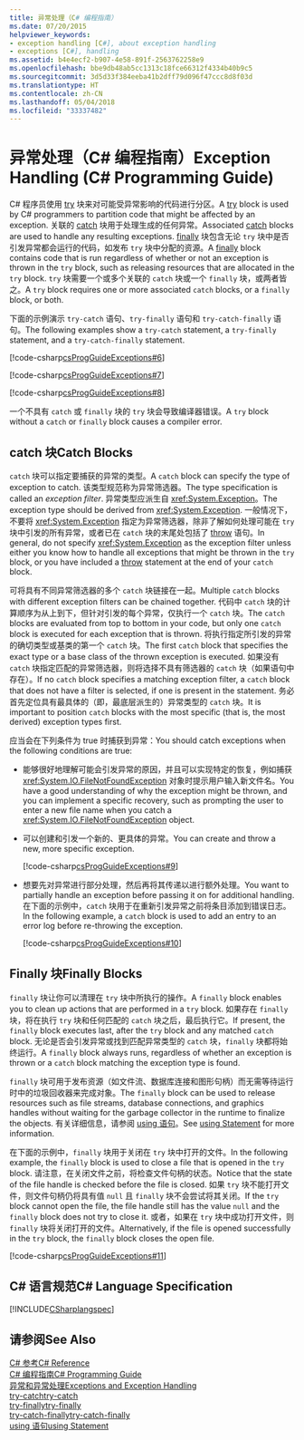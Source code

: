 ```yaml
---
title: 异常处理（C# 编程指南）
ms.date: 07/20/2015
helpviewer_keywords:
- exception handling [C#], about exception handling
- exceptions [C#], handling
ms.assetid: b4e4ecf2-b907-4e58-891f-2563762258e9
ms.openlocfilehash: bbe9db48ab5cc1313c18fce66312f4334b40b9c5
ms.sourcegitcommit: 3d5d33f384eeba41b2dff79d096f47ccc8d8f03d
ms.translationtype: HT
ms.contentlocale: zh-CN
ms.lasthandoff: 05/04/2018
ms.locfileid: "33337482"
---
```

# <a name="exception-handling-c-programming-guide"></a><span data-ttu-id="fe2af-102">异常处理（C# 编程指南）</span><span class="sxs-lookup"><span data-stu-id="fe2af-102">Exception Handling (C# Programming Guide)</span></span>
<span data-ttu-id="fe2af-103">C# 程序员使用 [try](../../../csharp/language-reference/keywords/try-catch.md) 块来对可能受异常影响的代码进行分区。</span><span class="sxs-lookup"><span data-stu-id="fe2af-103">A [try](../../../csharp/language-reference/keywords/try-catch.md) block is used by C# programmers to partition code that might be affected by an exception.</span></span> <span data-ttu-id="fe2af-104">关联的 [catch](../../../csharp/language-reference/keywords/try-catch.md) 块用于处理生成的任何异常。</span><span class="sxs-lookup"><span data-stu-id="fe2af-104">Associated [catch](../../../csharp/language-reference/keywords/try-catch.md) blocks are used to handle any resulting exceptions.</span></span> <span data-ttu-id="fe2af-105">[finally](../../../csharp/language-reference/keywords/try-finally.md) 块包含无论 `try` 块中是否引发异常都会运行的代码，如发布 `try` 块中分配的资源。</span><span class="sxs-lookup"><span data-stu-id="fe2af-105">A [finally](../../../csharp/language-reference/keywords/try-finally.md) block contains code that is run regardless of whether or not an exception is thrown in the `try` block, such as releasing resources that are allocated in the `try` block.</span></span> <span data-ttu-id="fe2af-106">`try` 块需要一个或多个关联的 `catch` 块或一个 `finally` 块，或两者皆之。</span><span class="sxs-lookup"><span data-stu-id="fe2af-106">A `try` block requires one or more associated `catch` blocks, or a `finally` block, or both.</span></span>  
  
 <span data-ttu-id="fe2af-107">下面的示例演示 `try-catch` 语句、`try-finally` 语句和 `try-catch-finally` 语句。</span><span class="sxs-lookup"><span data-stu-id="fe2af-107">The following examples show a `try-catch` statement, a `try-finally` statement, and a `try-catch-finally` statement.</span></span>  
  
 [!code-csharp[csProgGuideExceptions#6](../../../csharp/programming-guide/exceptions/codesnippet/CSharp/exception-handling_1.cs)]  
  
 [!code-csharp[csProgGuideExceptions#7](../../../csharp/programming-guide/exceptions/codesnippet/CSharp/exception-handling_2.cs)]  
  
 [!code-csharp[csProgGuideExceptions#8](../../../csharp/programming-guide/exceptions/codesnippet/CSharp/exception-handling_3.cs)]  
  
 <span data-ttu-id="fe2af-108">一个不具有 `catch` 或 `finally` 块的 `try` 块会导致编译器错误。</span><span class="sxs-lookup"><span data-stu-id="fe2af-108">A `try` block without a `catch` or `finally` block causes a compiler error.</span></span>  
  
## <a name="catch-blocks"></a><span data-ttu-id="fe2af-109">catch 块</span><span class="sxs-lookup"><span data-stu-id="fe2af-109">Catch Blocks</span></span>  
 <span data-ttu-id="fe2af-110">`catch` 块可以指定要捕获的异常的类型。</span><span class="sxs-lookup"><span data-stu-id="fe2af-110">A `catch` block can specify the type of exception to catch.</span></span> <span data-ttu-id="fe2af-111">该类型规范称为异常筛选器。</span><span class="sxs-lookup"><span data-stu-id="fe2af-111">The type specification is called an *exception filter*.</span></span> <span data-ttu-id="fe2af-112">异常类型应派生自 <xref:System.Exception>。</span><span class="sxs-lookup"><span data-stu-id="fe2af-112">The exception type should be derived from <xref:System.Exception>.</span></span> <span data-ttu-id="fe2af-113">一般情况下，不要将 <xref:System.Exception> 指定为异常筛选器，除非了解如何处理可能在 `try` 块中引发的所有异常，或者已在 `catch` 块的末尾处包括了 [throw](../../../csharp/language-reference/keywords/throw.md) 语句。</span><span class="sxs-lookup"><span data-stu-id="fe2af-113">In general, do not specify <xref:System.Exception> as the exception filter unless either you know how to handle all exceptions that might be thrown in the `try` block, or you have included a [throw](../../../csharp/language-reference/keywords/throw.md) statement at the end of your `catch` block.</span></span>  
  
 <span data-ttu-id="fe2af-114">可将具有不同异常筛选器的多个 `catch` 块链接在一起。</span><span class="sxs-lookup"><span data-stu-id="fe2af-114">Multiple `catch` blocks with different exception filters can be chained together.</span></span> <span data-ttu-id="fe2af-115">代码中 `catch` 块的计算顺序为从上到下，但针对引发的每个异常，仅执行一个 `catch` 块。</span><span class="sxs-lookup"><span data-stu-id="fe2af-115">The `catch` blocks are evaluated from top to bottom in your code, but only one `catch` block is executed for each exception that is thrown.</span></span> <span data-ttu-id="fe2af-116">将执行指定所引发的异常的确切类型或基类的第一个 `catch` 块。</span><span class="sxs-lookup"><span data-stu-id="fe2af-116">The first `catch` block that specifies the exact type or a base class of the thrown exception is executed.</span></span> <span data-ttu-id="fe2af-117">如果没有 `catch` 块指定匹配的异常筛选器，则将选择不具有筛选器的 `catch` 块（如果语句中存在）。</span><span class="sxs-lookup"><span data-stu-id="fe2af-117">If no `catch` block specifies a matching exception filter, a `catch` block that does not have a filter is selected, if one is present in the statement.</span></span> <span data-ttu-id="fe2af-118">务必首先定位具有最具体的（即，最底层派生的）异常类型的 `catch` 块。</span><span class="sxs-lookup"><span data-stu-id="fe2af-118">It is important to position `catch` blocks with the most specific (that is, the most derived) exception types first.</span></span>  
  
 <span data-ttu-id="fe2af-119">应当会在下列条件为 true 时捕获到异常：</span><span class="sxs-lookup"><span data-stu-id="fe2af-119">You should catch exceptions when the following conditions are true:</span></span>  
  
-   <span data-ttu-id="fe2af-120">能够很好地理解可能会引发异常的原因，并且可以实现特定的恢复，例如捕获 <xref:System.IO.FileNotFoundException> 对象时提示用户输入新文件名。</span><span class="sxs-lookup"><span data-stu-id="fe2af-120">You have a good understanding of why the exception might be thrown, and you can implement a specific recovery, such as prompting the user to enter a new file name when you catch a <xref:System.IO.FileNotFoundException> object.</span></span>  
  
-   <span data-ttu-id="fe2af-121">可以创建和引发一个新的、更具体的异常。</span><span class="sxs-lookup"><span data-stu-id="fe2af-121">You can create and throw a new, more specific exception.</span></span>  
  
     [!code-csharp[csProgGuideExceptions#9](../../../csharp/programming-guide/exceptions/codesnippet/CSharp/exception-handling_4.cs)]  
  
-   <span data-ttu-id="fe2af-122">想要先对异常进行部分处理，然后再将其传递以进行额外处理。</span><span class="sxs-lookup"><span data-stu-id="fe2af-122">You want to partially handle an exception before passing it on for additional handling.</span></span> <span data-ttu-id="fe2af-123">在下面的示例中，`catch` 块用于在重新引发异常之前将条目添加到错误日志。</span><span class="sxs-lookup"><span data-stu-id="fe2af-123">In the following example, a `catch` block is used to add an entry to an error log before re-throwing the exception.</span></span>  
  
     [!code-csharp[csProgGuideExceptions#10](../../../csharp/programming-guide/exceptions/codesnippet/CSharp/exception-handling_5.cs)]  
  
## <a name="finally-blocks"></a><span data-ttu-id="fe2af-124">Finally 块</span><span class="sxs-lookup"><span data-stu-id="fe2af-124">Finally Blocks</span></span>  
 <span data-ttu-id="fe2af-125">`finally` 块让你可以清理在 `try` 块中所执行的操作。</span><span class="sxs-lookup"><span data-stu-id="fe2af-125">A `finally` block enables you to clean up actions that are performed in a `try` block.</span></span> <span data-ttu-id="fe2af-126">如果存在 `finally` 块，将在执行 `try` 块和任何匹配的 `catch` 块之后，最后执行它。</span><span class="sxs-lookup"><span data-stu-id="fe2af-126">If present, the `finally` block executes last, after the `try` block and any matched `catch` block.</span></span> <span data-ttu-id="fe2af-127">无论是否会引发异常或找到匹配异常类型的 `catch` 块，`finally` 块都将始终运行。</span><span class="sxs-lookup"><span data-stu-id="fe2af-127">A `finally` block always runs, regardless of whether an exception is thrown or a `catch` block matching the exception type is found.</span></span>  
  
 <span data-ttu-id="fe2af-128">`finally` 块可用于发布资源（如文件流、数据库连接和图形句柄）而无需等待运行时中的垃圾回收器来完成对象。</span><span class="sxs-lookup"><span data-stu-id="fe2af-128">The `finally` block can be used to release resources such as file streams, database connections, and graphics handles without waiting for the garbage collector in the runtime to finalize the objects.</span></span> <span data-ttu-id="fe2af-129">有关详细信息，请参阅 [using 语句](../../../csharp/language-reference/keywords/using-statement.md)。</span><span class="sxs-lookup"><span data-stu-id="fe2af-129">See [using Statement](../../../csharp/language-reference/keywords/using-statement.md) for more information.</span></span>  
  
 <span data-ttu-id="fe2af-130">在下面的示例中，`finally` 块用于关闭在 `try` 块中打开的文件。</span><span class="sxs-lookup"><span data-stu-id="fe2af-130">In the following example, the `finally` block is used to close a file that is opened in the `try` block.</span></span> <span data-ttu-id="fe2af-131">请注意，在关闭文件之前，将检查文件句柄的状态。</span><span class="sxs-lookup"><span data-stu-id="fe2af-131">Notice that the state of the file handle is checked before the file is closed.</span></span> <span data-ttu-id="fe2af-132">如果 `try` 块不能打开文件，则文件句柄仍将具有值 `null` 且 `finally` 块不会尝试将其关闭。</span><span class="sxs-lookup"><span data-stu-id="fe2af-132">If the `try` block cannot open the file, the file handle still has the value `null` and the `finally` block does not try to close it.</span></span> <span data-ttu-id="fe2af-133">或者，如果在 `try` 块中成功打开文件，则 `finally` 块将关闭打开的文件。</span><span class="sxs-lookup"><span data-stu-id="fe2af-133">Alternatively, if the file is opened successfully in the `try` block, the `finally` block closes the open file.</span></span>  
  
 [!code-csharp[csProgGuideExceptions#11](../../../csharp/programming-guide/exceptions/codesnippet/CSharp/exception-handling_6.cs)]  
  
## <a name="c-language-specification"></a><span data-ttu-id="fe2af-134">C# 语言规范</span><span class="sxs-lookup"><span data-stu-id="fe2af-134">C# Language Specification</span></span>  
 [!INCLUDE[CSharplangspec](~/includes/csharplangspec-md.md)]  
  
## <a name="see-also"></a><span data-ttu-id="fe2af-135">请参阅</span><span class="sxs-lookup"><span data-stu-id="fe2af-135">See Also</span></span>  
 [<span data-ttu-id="fe2af-136">C# 参考</span><span class="sxs-lookup"><span data-stu-id="fe2af-136">C# Reference</span></span>](../../../csharp/language-reference/index.md)  
 [<span data-ttu-id="fe2af-137">C# 编程指南</span><span class="sxs-lookup"><span data-stu-id="fe2af-137">C# Programming Guide</span></span>](../../../csharp/programming-guide/index.md)  
 [<span data-ttu-id="fe2af-138">异常和异常处理</span><span class="sxs-lookup"><span data-stu-id="fe2af-138">Exceptions and Exception Handling</span></span>](../../../csharp/programming-guide/exceptions/index.md)  
 [<span data-ttu-id="fe2af-139">try-catch</span><span class="sxs-lookup"><span data-stu-id="fe2af-139">try-catch</span></span>](../../../csharp/language-reference/keywords/try-catch.md)  
 [<span data-ttu-id="fe2af-140">try-finally</span><span class="sxs-lookup"><span data-stu-id="fe2af-140">try-finally</span></span>](../../../csharp/language-reference/keywords/try-finally.md)  
 [<span data-ttu-id="fe2af-141">try-catch-finally</span><span class="sxs-lookup"><span data-stu-id="fe2af-141">try-catch-finally</span></span>](../../../csharp/language-reference/keywords/try-catch-finally.md)  
 [<span data-ttu-id="fe2af-142">using 语句</span><span class="sxs-lookup"><span data-stu-id="fe2af-142">using Statement</span></span>](../../../csharp/language-reference/keywords/using-statement.md)
